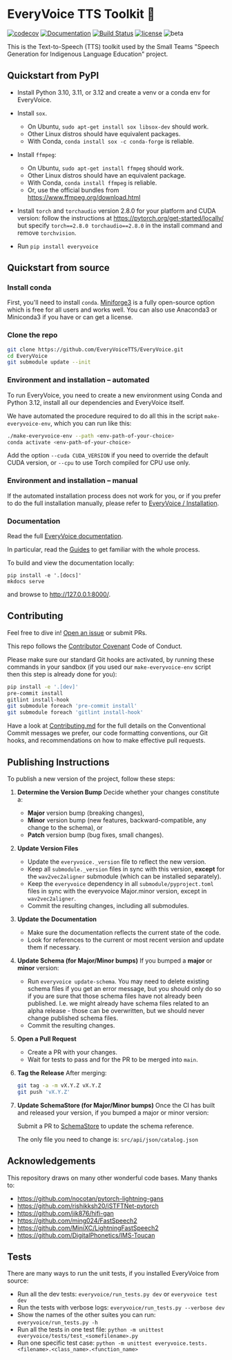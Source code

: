 # EveryVoice TTS Toolkit 💬

[![codecov](https://codecov.io/gh/EveryVoiceTTS/EveryVoice/branch/main/graph/badge.svg?token=yErCxf64IU)](https://codecov.io/gh/EveryVoiceTTS/EveryVoice)
[![Documentation](https://github.com/EveryVoiceTTS/EveryVoice/actions/workflows/docs.yml/badge.svg)](https://docs.everyvoice.ca)
[![Build Status](https://github.com/EveryVoiceTTS/EveryVoice/actions/workflows/test.yml/badge.svg)](https://github.com/EveryVoiceTTS/EveryVoice/actions)
[![license](https://img.shields.io/badge/Licence-MIT-green)](LICENSE)
![beta](https://img.shields.io/badge/beta-grey)

This is the Text-to-Speech (TTS) toolkit used by the Small Teams "Speech Generation for Indigenous Language Education" project.

## Quickstart from PyPI

- Install Python 3.10, 3.11, or 3.12 and create a venv or a conda env for EveryVoice.

- Install `sox`.
  - On Ubuntu, `sudo apt-get install sox libsox-dev` should work.
  - Other Linux distros should have equivalent packages.
  - With Conda, `conda install sox -c conda-forge` is reliable.

- Install `ffmpeg`:
  - On Ubuntu, `sudo apt-get install ffmpeg` should work.
  - Other Linux distros should have an equivalent package.
  - With Conda, `conda install ffmpeg` is reliable.
  - Or, use the official bundles from https://www.ffmpeg.org/download.html

- Install `torch` and `torchaudio` version 2.8.0 for your platform and CUDA version: follow the instructions at https://pytorch.org/get-started/locally/ but specify `torch==2.8.0 torchaudio==2.8.0` in the install command and remove `torchvision`.

- Run `pip install everyvoice`

## Quickstart from source

### Install conda

First, you'll need to install `conda`. [Miniforge3](https://github.com/conda-forge/miniforge) is a fully open-source option which is free for all users and works well. You can also use Anaconda3 or Miniconda3 if you have or can get a license.

### Clone the repo

```sh
git clone https://github.com/EveryVoiceTTS/EveryVoice.git
cd EveryVoice
git submodule update --init
```

### Environment and installation – automated

To run EveryVoice, you need to create a new environment using Conda and Python 3.12, install all our dependencies and EveryVoice itself.

We have automated the procedure required to do all this in the script `make-everyvoice-env`, which you can run like this:

```sh
./make-everyvoice-env --path <env-path-of-your-choice>
conda activate <env-path-of-your-choice>
```

Add the option `--cuda CUDA_VERSION` if you need to override the default CUDA version, or `--cpu` to use Torch compiled for CPU use only.

### Environment and installation – manual

If the automated installation process does not work for you, or if you prefer to do the full installation manually, please refer to [EveryVoice / Installation](https://docs.everyvoice.ca/latest/install/#manual-installation).

### Documentation

Read the full [EveryVoice documentation](https://docs.everyvoice.ca/).

In particular, read the [Guides](https://docs.everyvoice.ca/latest/guides/) to get familiar with the whole process.

To build and view the documentation locally:

```
pip install -e '.[docs]'
mkdocs serve
```

and browse to http://127.0.0.1:8000/.

## Contributing

Feel free to dive in! [Open an issue](https://github.com/EveryVoiceTTS/EveryVoice/issues/new) or submit PRs.

This repo follows the [Contributor Covenant](http://contributor-covenant.org/version/1/3/0/) Code of Conduct.

Please make sure our standard Git hooks are activated, by running these commands in your sandbox (if you used our `make-everyvoice-env` script then this step is already done for you):

```sh
pip install -e '.[dev]'
pre-commit install
gitlint install-hook
git submodule foreach 'pre-commit install'
git submodule foreach 'gitlint install-hook'
```

Have a look at [Contributing.md](Contributing.md) for the full details on the
Conventional Commit messages we prefer, our code formatting conventions, our Git
hooks, and recommendations on how to make effective pull requests.

## Publishing Instructions

To publish a new version of the project, follow these steps:

1. **Determine the Version Bump**
   Decide whether your changes constitute a:
   - **Major** version bump (breaking changes),
   - **Minor** version bump (new features, backward-compatible, any change to the schema), or
   - **Patch** version bump (bug fixes, small changes).

2. **Update Version Files**
   - Update the `everyvoice._version` file to reflect the new version.
   - Keep all `submodule._version` files in sync with this version, **except** for the `wav2vec2aligner` submodule (which can be installed separately).
   - Keep the `everyvoice` dependency in all `submodule/pyproject.toml` files in sync with the everyvoice Major.minor version, except in `wav2vec2aligner`.
   - Commit the resulting changes, including all submodules.

3. **Update the Documentation**
   - Make sure the documentation reflects the current state of the code.
   - Look for references to the current or most recent version and update them if necessary.

4. **Update Schema (for Major/Minor bumps)**
   If you bumped a **major** or **minor** version:
   - Run `everyvoice update-schema`. You may need to delete existing schema files if you get an error message, but you should only do so if you are sure that those schema files have not already been published. I.e. we might already have schema files related to an alpha release - those can be overwritten, but we should never change published schema files.
   - Commit the resulting changes.

5. **Open a Pull Request**
   - Create a PR with your changes.
   - Wait for tests to pass and for the PR to be merged into `main`.

6. **Tag the Release**
   After merging:

   ```bash
   git tag -a -m vX.Y.Z vX.Y.Z
   git push 'vX.Y.Z'
   ```

7. **Update SchemaStore (for Major/Minor bumps)**
   Once the CI has built and released your version, if you bumped a major or minor version:

   Submit a PR to [SchemaStore](https://github.com/SchemaStore/schemastore) to update the schema reference.

   The only file you need to change is: `src/api/json/catalog.json`

## Acknowledgements

This repository draws on many other wonderful code bases.
Many thanks to:

- https://github.com/nocotan/pytorch-lightning-gans
- https://github.com/rishikksh20/iSTFTNet-pytorch
- https://github.com/jik876/hifi-gan
- https://github.com/ming024/FastSpeech2
- https://github.com/MiniXC/LightningFastSpeech2
- https://github.com/DigitalPhonetics/IMS-Toucan

## Tests

There are many ways to run the unit tests, if you installed EveryVoice from source:

- Run all the dev tests: `everyvoice/run_tests.py dev` or `everyvoice test dev`
- Run the tests with verbose logs: `everyvoice/run_tests.py --verbose dev`
- Show the names of the other suites you can run: `everyvoice/run_tests.py -h`
- Run all the tests in one test file: `python -m unittest everyvoice/tests/test_<somefilename>.py`
- Run one specific test case: `python -m unittest everyvoice.tests.<filename>.<class_name>.<function_name>`
